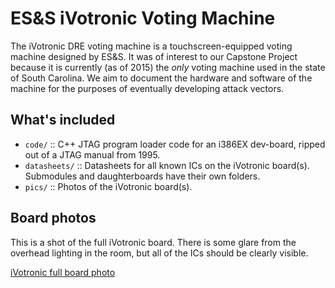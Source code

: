 # ES&S iVotronic Voting Machine

The iVotronic DRE voting machine is a touchscreen-equipped voting machine designed by ES&S. It was of interest to our Capstone Project because it is currently (as of 2015) the *only* voting machine used in the state of South Carolina. We aim to document the hardware and software of the machine for the purposes of eventually developing attack vectors.


## What's included

 - `code/` :: C++ JTAG program loader code for an i386EX dev-board, ripped out of a JTAG manual from 1995.
 - `datasheets/` :: Datasheets for all known ICs on the iVotronic board(s). Submodules and daughterboards have their own folders.
 - `pics/` :: Photos of the iVotronic board(s).


## Board photos

This is a shot of the full iVotronic board. There is some glare from the overhead lighting in the room, but all of the ICs should be clearly visible.

[iVotronic full board photo](pics/ivoBoard.jpg)
